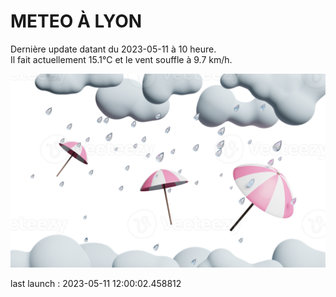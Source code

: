 # METEO À LYON

Dernière update datant du 2023-05-11 à 10 heure.  
Il fait actuellement 15.1°C et le vent souffle à 9.7 km/h.      

![](./.github/rain.png)

last launch : 2023-05-11 12:00:02.458812
